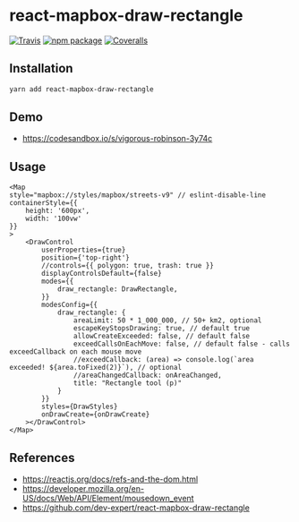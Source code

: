 
# react-mapbox-draw-rectangle

[![Travis][build-badge]][build]
[![npm package][npm-badge]][npm]
[![Coveralls][coveralls-badge]][coveralls]

## Installation

```sh
yarn add react-mapbox-draw-rectangle
```

## Demo
- https://codesandbox.io/s/vigorous-robinson-3y74c


## Usage
```
<Map
style="mapbox://styles/mapbox/streets-v9" // eslint-disable-line
containerStyle={{
	height: '600px',
	width: '100vw'
}}
>
	<DrawControl
		userProperties={true}
		position={'top-right'}
		//controls={{ polygon: true, trash: true }}
		displayControlsDefault={false}
		modes={{
			draw_rectangle: DrawRectangle,
		}}
		modesConfig={{
			draw_rectangle: {
				areaLimit: 50 * 1_000_000, // 50+ km2, optional
				escapeKeyStopsDrawing: true, // default true
				allowCreateExceeded: false, // default false
				exceedCallsOnEachMove: false, // default false - calls exceedCallback on each mouse move
				//exceedCallback: (area) => console.log(`area exceeded! ${area.toFixed(2)}`), // optional
				//areaChangedCallback: onAreaChanged,
				title: "Rectangle tool (p)"
			}
		}}
		styles={DrawStyles}
		onDrawCreate={onDrawCreate}
	></DrawControl>
</Map>
```

## References
- https://reactjs.org/docs/refs-and-the-dom.html
- https://developer.mozilla.org/en-US/docs/Web/API/Element/mousedown_event
- https://github.com/dev-expert/react-mapbox-draw-rectangle

[build-badge]: https://img.shields.io/travis/user/repo/master.png?style=flat-square
[build]: https://travis-ci.org/user/repo

[npm-badge]: https://img.shields.io/npm/v/npm-package.png?style=flat-square
[npm]: https://www.npmjs.org/package/npm-package

[coveralls-badge]: https://img.shields.io/coveralls/user/repo/master.png?style=flat-square
[coveralls]: https://coveralls.io/github/user/repo
